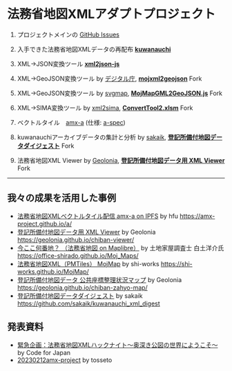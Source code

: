 # 法務省地図XMLアダプトプロジェクト
1. プロジェクトメインの [GitHub Issues](https://github.com/amx-project/0/issues)

2. 入手できた法務省地図XMLデータの再配布 **[kuwanauchi](https://github.com/amx-project/kuwanauchi)**

3. XML→JSON変換ツール **[xml2json-js](https://github.com/amx-project/xml2json-js)**

4. XML→GeoJSON変換ツール by [デジタル庁](https://www.digital.go.jp/news/4b7250a3-3fcf-4b83-8d52-4bb131e1ba9d/), **[mojxml2geojson](https://github.com/amx-project/mojxml2geojson)** Fork

5. XML→GeoJSON変換ツール by [svgmap](https://github.com/svgmap), **[MojMapGML2GeoJSON.js](https://github.com/amx-project/MojMapGML2GeoJSON.js)** Fork

6. XML→SIMA変換ツール by [xml2sima](https://www.n-survey.com/converttool2.zip), **[ConvertTool2.xlsm](https://www.n-survey.com/converttool2.zip)** Fork

7. ベクトルタイル　[amx-a](https://github.com/amx-project/a) (仕様: [a-spec](https://github.com/amx-project/a-spec))

8. kuwanauchiアーカイブデータの集計と分析 by [sakaik](https://github.com/sakaik), **[登記所備付地図データダイジェスト](https://github.com/amx-project/kuwanauchi_xml_digest)** Fork

9. 法務省地図XML Viewer by [Geolonia](https://github.com/geolonia), **[登記所備付地図データ用 XML Viewer](https://github.com/amx-project/chiban-viewer)** Fork

---

## 我々の成果を活用した事例
* [法務省地図XMLベクトルタイル配信 amx-a on IPFS](https://amx-project.github.io/a/#4.75/40.67/140.35) by hfu https://amx-project.github.io/a/
* [登記所備付地図データ用 XML Viewer](https://geolonia.github.io/chiban-viewer/) by Geolonia https://geolonia.github.io/chiban-viewer/
* [今ここ何番地？ （法務省地図 on Maplibre）](https://office-shirado.github.io/Moj_Maps/) by 土地家屋調査士 白土洋介氏 https://office-shirado.github.io/Moj_Maps/
* [法務省地図XML（PMTiles） MojMap](https://shi-works.github.io/MojMap/) by shi-works https://shi-works.github.io/MojMap/
* [登記所備付地図データ 公共座標整理状況マップ](https://geolonia.github.io/chiban-zahyo-map/) by Geolonia https://geolonia.github.io/chiban-zahyo-map/
* [登記所備付地図データダイジェスト](https://github.com/sakaik/kuwanauchi_xml_digest) by sakaik https://github.com/sakaik/kuwanauchi_xml_digest

## 発表資料
* [緊急企画：法務省地図XMLハックナイト〜奥深き公図の世界にようこそ〜](https://www.youtube.com/live/1_q18JNoURk?feature=share) by Code for Japan
* [20230212amx-project](https://speakerdeck.com/tosseto/20230212amx-project) by tosseto
